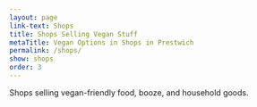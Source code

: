```yaml
---
layout: page
link-text: Shops
title: Shops Selling Vegan Stuff
metaTitle: Vegan Options in Shops in Prestwich
permalink: /shops/
show: shops
order: 3
---
```


Shops selling vegan-friendly food, booze, and household goods.